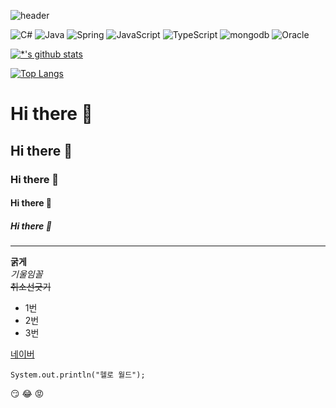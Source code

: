 ![header](https://capsule-render.vercel.app/api?type=wave&color=auto&height=300&section=header&text=깃허브%20특강&fontSize=90)

![C#](https://img.shields.io/badge/-CSharp-239120?style=flat-square&logo=CSharp&logoColor=white)
![Java](https://img.shields.io/badge/-Java-007396?style=flat&logo=Java&logoColor=ffffff)
![Spring](https://img.shields.io/badge/-Spring-6DB33F?style=for-the-badge&logo=Spring&logoColor=white)
![JavaScript](https://img.shields.io/badge/-javascript-F7DF1E?style=for-the-badge&logo=JavaScript&logoColor=black)
![TypeScript](https://img.shields.io/badge/-TypeScript-3178C6?style=flat-square&logo=TypeScript&logoColor=white)
![mongodb](https://img.shields.io/badge/-mongodb-47A248?style=flat-square&logo=mongodb&logoColor=white)
![Oracle](https://img.shields.io/badge/-oracle-F80000?style=flat-square&logo=Oracle&logoColor=white)

[![*'s github stats](https://github-readme-stats.vercel.app/api?username=monbrize)](https://github.com/minbrize)

[![Top Langs](https://github-readme-stats.vercel.app/api/top-langs/?username=monbrize)](https://github.com/monbrize/github-readme-stats)


# Hi there 👋
## Hi there 👋
### Hi there 👋
#### Hi there 👋
##### Hi there 👋
---
**굵게**<br>
*기울임꼴*<br>
~~취소선긋기~~<br>

* 1번
* 2번
* 3번
 
[네이버](http://www.naver.com)


```
System.out.println("헬로 월드");
```

:smirk:
:joy:
:rage:

<!--
**monbrize/monbrize** is a ✨ _special_ ✨ repository because its `README.md` (this file) appears on your GitHub profile.

Here are some ideas to get you started:

- 🔭 I’m currently working on ...
- 🌱 I’m currently learning ...
- 👯 I’m looking to collaborate on ...
- 🤔 I’m looking for help with ...
- 💬 Ask me about ...
- 📫 How to reach me: ...
- 😄 Pronouns: ...
- ⚡ Fun fact: ...
-->
